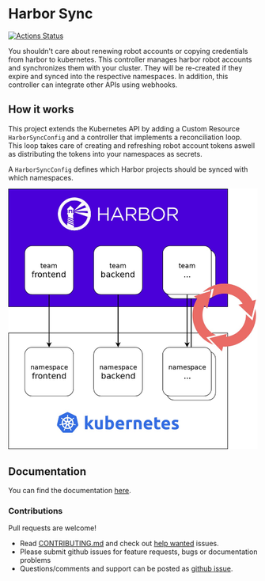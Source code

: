 # Harbor Sync
[![Actions Status](https://github.com/moolen/harbor-sync/workflows/test/badge.svg)](https://github.com/moolen/harbor-sync/actions)

You shouldn't care about renewing robot accounts or copying credentials from harbor to kubernetes.
This controller manages harbor robot accounts and synchronizes them with your cluster. They will be re-created if they expire and synced into the respective namespaces.
In addition, this controller can integrate other APIs using webhooks.

## How it works
This project extends the Kubernetes API by adding a Custom Resource `HarborSyncConfig` and a controller that implements a reconciliation loop. This loop takes care of creating and refreshing robot account tokens aswell as distributing the tokens into your namespaces as secrets.

A `HarborSyncConfig` defines which Harbor projects should be synced with which namespaces.

![Harbor Sync Controller](./docs_src/static/harbor-sync-mapping.jpg)


## Documentation
You can find the documentation [here](http://moolen.github.io/harbor-sync).

### Contributions

Pull requests are welcome!
* Read [CONTRIBUTING.md](./CONTRIBUTING.md) and check out [help wanted](https://github.com/moolen/harbor-sync/labels/help%20wanted) issues.
* Please submit github issues for feature requests, bugs or documentation problems
* Questions/comments and support can be posted as [github issue](https://github.com/moolen/harbor-sync/issues).

